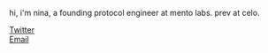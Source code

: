 hi, i'm nina, a founding protocol engineer at mento labs. prev at celo.

[Twitter](https://twitter.com/NinaBarbakadze)<br>
[Email](mailto:hey@nina.engineer?subject=[GitHub]%20Source%20Han%20Sans)

